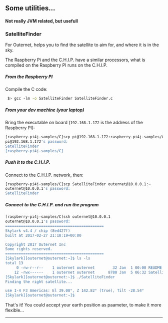## Some utilities...
#### Not really JVM related, but usefull

### SatelliteFinder
For Outernet, helps you to find the satellite to aim for, and where it is in the sky.

The Raspberry Pi and the C.H.I.P. have a similar processors, what is compiled on the Raspberry PI runs on the C.H.I.P.

##### From the Raspberry PI
Compile the C code:
```bash
 $> gcc -lm -o SatelliteFinder SatelliteFinder.c
```

##### From your dev machine (your laptop)
Bring the executable on board (`192.168.1.172` is the address of the Raspberry PI):
```bash
[raspberry-pi4j-samples/C]scp pi@192.168.1.172:raspberry-pi4j-samples/C/SatelliteFinder .
pi@192.168.1.172's password:
SatelliteFinder                                                                                                 100% 8780     8.6KB/s   00:00
[raspberry-pi4j-samples/C]
```
##### Push it to the C.H.I.P.
Connect to the C.H.I.P. network, then:

```bash
[raspberry-pi4j-samples/C]scp SatelliteFinder outernet@10.0.0.1:~
outernet@10.0.0.1's password:
SatelliteFinder                                                                                                 100% 8780     8.6KB/s   00:00
```

##### Connect to the C.H.I.P. and run the program
```bash
[raspberry-pi4j-samples/C]ssh outernet@10.0.0.1
outernet@10.0.0.1's password:
============================================
Skylark v4.4 / chip (8ed427f)
built at 2017-02-27 21:18:19+00:00

Copyright 2017 Outernet Inc
Some rights reserved.
============================================
[Skylark][outernet@outernet:~]$ ls -ls
total 13
     0 -rw-r--r--    1 outernet outernet        32 Jan  1 00:00 README
    12 -rwx------    1 outernet outernet      8780 Jan  5 06:32 SatelliteFinder
[Skylark][outernet@outernet:~]$ ./SatelliteFinder
Finding the right satellite...

use I-4 F3 Americas: El 39.08°, Z 142.82° (true), Tilt -28.54°
[Skylark][outernet@outernet:~]$
```

That's it!
You could accept your earth position as paameter, to make it more flexible...

----------
